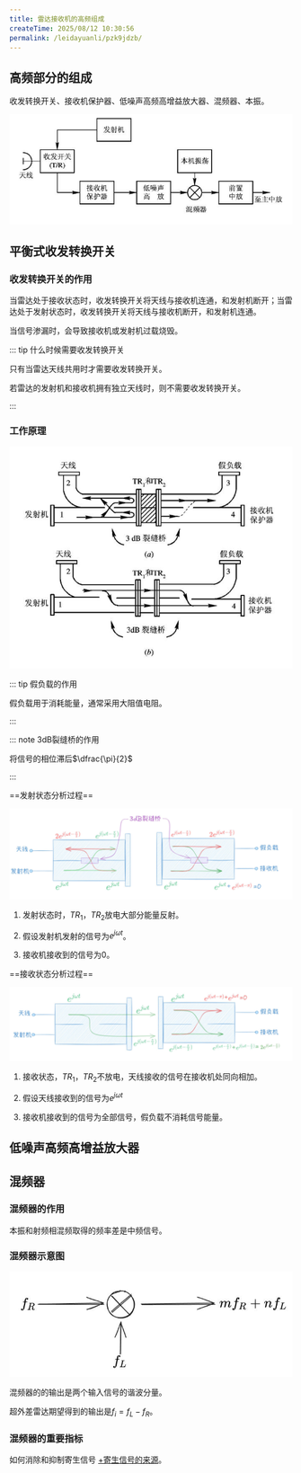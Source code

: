 ```yaml
---
title: 雷达接收机的高频组成
createTime: 2025/08/12 10:30:56
permalink: /leidayuanli/pzk9jdzb/
---
```

## **高频部分的组成**

收发转换开关、接收机保护器、低噪声高频高增益放大器、混频器、本振。

![alt text](picture/高频部分组成.jpg)
## **平衡式收发转换开关**

### **收发转换开关的作用**

当雷达处于接收状态时，收发转换开关将天线与接收机连通，和发射机断开；当雷达处于发射状态时，收发转换开关将天线与接收机断开，和发射机连通。

当信号渗漏时，会导致接收机或发射机过载烧毁。

::: tip 什么时候需要收发转换开关

只有当雷达天线共用时才需要收发转换开关。

若雷达的发射机和接收机拥有独立天线时，则不需要收发转换开关。

:::

### **工作原理**

![alt text](picture/平衡式收发转换开关.jpg)

::: tip 假负载的作用

假负载用于消耗能量，通常采用大阻值电阻。

:::


::: note 3dB裂缝桥的作用 

将信号的相位滞后$\dfrac{\pi}{2}$

:::

==发射状态分析过程==

![发射状态分析](picture/发射状态.jpg)

1. 发射状态时，$TR_1$，$TR_2$放电大部分能量反射。

2. 假设发射机发射的信号为$e^{j\omega t}$。

3. 接收机接收到的信号为0。


==接收状态分析过程==

![接收状态分析](picture/接收状态.jpg)

1. 接收状态，$TR_1$，$TR_2$不放电，天线接收的信号在接收机处同向相加。

2. 假设天线接收到的信号为$e^{j\omega t}$

3. 接收机接收到的信号为全部信号，假负载不消耗信号能量。

## **低噪声高频高增益放大器**




## **混频器**

### **混频器的作用**

本振和射频相混频取得的频率差是中频信号。

### **混频器示意图**

![混频器示意图](picture/混频器.jpg)

混频器的的输出是两个输入信号的谐波分量。

超外差雷达期望得到的输出是$f_i=f_L-f_R$。

### **混频器的重要指标**

如何消除和抑制寄生信号 [+寄生信号的来源]。

[+寄生信号的来源]:
    混频器是非线性的。




